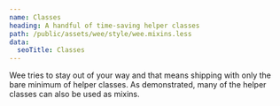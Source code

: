 ```yaml
---
name: Classes
heading: A handful of time-saving helper classes
path: /public/assets/wee/style/wee.mixins.less
data:
  seoTitle: Classes
---
```


Wee tries to stay out of your way and that means shipping with only the bare minimum of helper classes. As demonstrated, many of the helper classes can also be used as mixins.